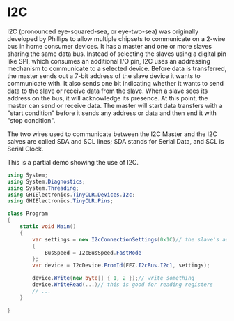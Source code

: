 # I2C

I2C (pronounced eye-squared-sea, or eye-two-sea) was originally developed by Phillips to allow multiple chipsets to communicate on a 2-wire bus in home consumer devices. It has a master and one or more slaves sharing the same data bus. Instead of selecting the slaves using a digital pin like SPI, which consumes an additional I/O pin, I2C uses an addressing mechanism to communicate to a selected device. Before data is transferred, the master sends out a 7-bit address of the slave device it wants to communicate with. It also sends one bit indicating whether it wants to send data to the slave or receive data from the slave. When a slave sees its address on the bus, it will acknowledge its presence. At this point, the master can send or receive data. The master will start data transfers with a "start condition" before it sends any address or data and then end it with "stop condition".

The two wires used to communicate between the I2C Master and the I2C salves are called SDA and SCL lines; SDA stands for Serial Data, and SCL is Serial Clock.

This is a partial demo showing the use of I2C.

```csharp
using System;
using System.Diagnostics;
using System.Threading;
using GHIElectronics.TinyCLR.Devices.I2c;
using GHIElectronics.TinyCLR.Pins;

class Program
{
    static void Main()
    {
        var settings = new I2cConnectionSettings(0x1C)// the slave's address
        {
            BusSpeed = I2cBusSpeed.FastMode
        };
        var device = I2cDevice.FromId(FEZ.I2cBus.I2c1, settings);

        device.Write(new byte[] { 1, 2 });// write something
        device.WriteRead(...)// this is good for reading registers
        // ...
    }
    
}   
```
